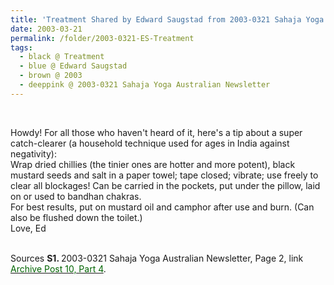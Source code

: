 ```yaml
---
title: 'Treatment Shared by Edward Saugstad from 2003-0321 Sahaja Yoga Australian Newsletter, Page 2'
date: 2003-03-21
permalink: /folder/2003-0321-ES-Treatment
tags:
  - black @ Treatment
  - blue @ Edward Saugstad
  - brown @ 2003
  - deeppink @ 2003-0321 Sahaja Yoga Australian Newsletter
---
```


<br>

<p>
Howdy! For all those who haven't heard of it, here's a tip about a super catch-clearer (a household technique used for ages in India against negativity):<br>
Wrap dried chillies (the tinier ones are hotter and more potent), black mustard seeds and salt in a paper towel; tape closed; vibrate; use freely to clear all blockages! Can be carried in the pockets, put under the pillow, laid on or used to bandhan chakras.<br>
For best results, put on mustard oil and camphor after use and burn. (Can also be flushed down the toilet.)<br>
Love, Ed<br>
</p>

<br>

<wave-list>
<list-title color="DarkSeaGreen" width="40">Sources</list-title>
  <list-item color="BlanchedAlmond"  width="280"><b>S1. </b> 2003-0321 Sahaja Yoga Australian Newsletter, Page 2, link <a href="https://seven-teams.github.io/archives/2023/0727""><font color="DarkGreen">Archive Post 10, Part 4</font></a>.</list-item>
</wave-list>